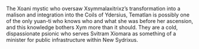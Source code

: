 The Xoani mystic who oversaw Xsymmalaxitrixz’s transformation into a malison and integration into the Coils of Ydersius, Tematlan is possibly one of the only yuan-ti who knows who and what she was before her ascension, and this knowledge bothers Xym more than it should. They are a cold, dispassionate psionic who serves Svitram Xiomara as something of a minister for public infrastructure within New Sydrixus.